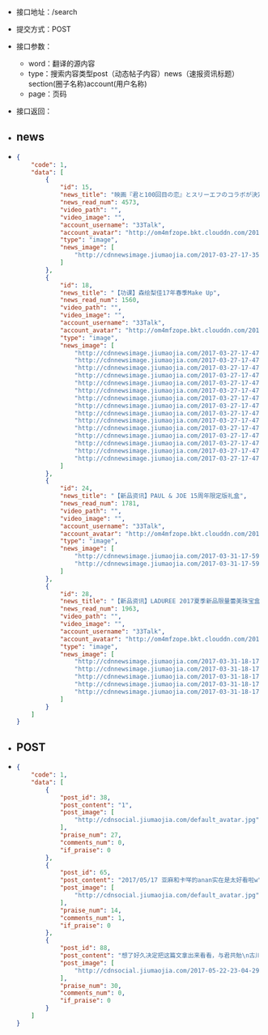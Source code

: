 * 接口地址：/search

* 提交方式：POST

* 接口参数：

  * word：翻译的源内容
  * type：搜索内容类型post（动态帖子内容）news（速报资讯标题）section\(圈子名称\)account\(用户名称\)
  * page：页码

* 接口返回：

* ## news
* ```json
  {
      "code": 1,
      "data": [
          {
              "id": 15,
              "news_title": "映画『君と100回目の恋』とスリーエフのコラボが決定！",
              "news_read_num": 4573,
              "video_path": "",
              "video_image": "",
              "account_username": "33Talk",
              "account_avatar": "http://om4mfzope.bkt.clouddn.com/2017-03-24-15-12-28840?imageView2/2/w/100",
              "type": "image",
              "news_image": [
                  "http://cdnnewsimage.jiumaojia.com/2017-03-27-17-35-09440"
              ]
          },
          {
              "id": 18,
              "news_title": "【功课】森绘梨佳17年春季Make Up",
              "news_read_num": 1560,
              "video_path": "",
              "video_image": "",
              "account_username": "33Talk",
              "account_avatar": "http://om4mfzope.bkt.clouddn.com/2017-03-24-15-12-28840?imageView2/2/w/100",
              "type": "image",
              "news_image": [
                  "http://cdnnewsimage.jiumaojia.com/2017-03-27-17-47-28868",
                  "http://cdnnewsimage.jiumaojia.com/2017-03-27-17-47-28836",
                  "http://cdnnewsimage.jiumaojia.com/2017-03-27-17-47-29382",
                  "http://cdnnewsimage.jiumaojia.com/2017-03-27-17-47-29998",
                  "http://cdnnewsimage.jiumaojia.com/2017-03-27-17-47-29705",
                  "http://cdnnewsimage.jiumaojia.com/2017-03-27-17-47-30179",
                  "http://cdnnewsimage.jiumaojia.com/2017-03-27-17-47-30127",
                  "http://cdnnewsimage.jiumaojia.com/2017-03-27-17-47-30628",
                  "http://cdnnewsimage.jiumaojia.com/2017-03-27-17-47-31478",
                  "http://cdnnewsimage.jiumaojia.com/2017-03-27-17-47-31690",
                  "http://cdnnewsimage.jiumaojia.com/2017-03-27-17-47-32568",
                  "http://cdnnewsimage.jiumaojia.com/2017-03-27-17-47-32435",
                  "http://cdnnewsimage.jiumaojia.com/2017-03-27-17-47-32921",
                  "http://cdnnewsimage.jiumaojia.com/2017-03-27-17-47-33582",
                  "http://cdnnewsimage.jiumaojia.com/2017-03-27-17-47-33139"
              ]
          },
          {
              "id": 24,
              "news_title": "【新品资讯】​PAUL & JOE 15周年限定版礼盒",
              "news_read_num": 1781,
              "video_path": "",
              "video_image": "",
              "account_username": "33Talk",
              "account_avatar": "http://om4mfzope.bkt.clouddn.com/2017-03-24-15-12-28840?imageView2/2/w/100",
              "type": "image",
              "news_image": [
                  "http://cdnnewsimage.jiumaojia.com/2017-03-31-17-59-03271",
                  "http://cdnnewsimage.jiumaojia.com/2017-03-31-17-59-03617"
              ]
          },
          {
              "id": 28,
              "news_title": "【新品资讯】LADUREE 2017夏季新品限量蕾美珠宝盒颊彩盘",
              "news_read_num": 1963,
              "video_path": "",
              "video_image": "",
              "account_username": "33Talk",
              "account_avatar": "http://om4mfzope.bkt.clouddn.com/2017-03-24-15-12-28840?imageView2/2/w/100",
              "type": "image",
              "news_image": [
                  "http://cdnnewsimage.jiumaojia.com/2017-03-31-18-17-38996",
                  "http://cdnnewsimage.jiumaojia.com/2017-03-31-18-17-38802",
                  "http://cdnnewsimage.jiumaojia.com/2017-03-31-18-17-38977",
                  "http://cdnnewsimage.jiumaojia.com/2017-03-31-18-17-38635",
                  "http://cdnnewsimage.jiumaojia.com/2017-03-31-18-17-38561"
              ]
          }
      ]
  }
  ```
* ## **POST**
* ```json
  {
      "code": 1,
      "data": [
          {
              "post_id": 38,
              "post_content": "1",
              "post_image": [
                  "http://cdnsocial.jiumaojia.com/default_avatar.jpg"
              ],
              "praise_num": 27,
              "comments_num": 0,
              "if_praise": 0
          },
          {
              "post_id": 65,
              "post_content": "2017/05/17 亚麻和卡咩的anan实在是太好看啦w",
              "post_image": [
                  "http://cdnsocial.jiumaojia.com/default_avatar.jpg"
              ],
              "praise_num": 14,
              "comments_num": 1,
              "if_praise": 0
          },
          {
              "post_id": 88,
              "post_content": "想了好久决定把这篇文拿出来看看，与君共勉\n古川雄辉≠入江直树\n我想很多人都是因为2013年的《一吻定情》认识古川喜欢上古川的吧！所以就有了入江夫妇cp，就觉得古川这辈子演戏甚至古川的妻子就应该是未来妹纸，未来妹纸和古川曾经也说过对方不是他们喜欢的类型为什么还有很多人感觉他们必须在一起呢！！还有很多人把古川当成现实版直树也许古川的身份背景和直树很像吧，这也是古川很困扰的，他在采访中多次提出他很不喜欢被人当成直树，他喜欢的角色也不是直树，他就是古川雄辉。我想说他姓古川名雄辉，他不姓入江名字不是直树他有他自己的恋爱权利他有自己的择偶标准他不会因为你们而去选择谁。若你觉得我说的还是改变不了你的想法那么我就告诉你你根本不喜欢古川雄辉你只是喜欢他演的入江直树要真是这样请出门右转一吻部落请放弃喜欢古川，不要再伤害他。我们应该尊重他这次是粉丝",
              "post_image": [
                  "http://cdnsocial.jiumaojia.com/2017-05-22-23-04-29980"
              ],
              "praise_num": 30,
              "comments_num": 0,
              "if_praise": 0
          }
      ]
  }
  ```




